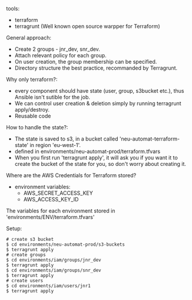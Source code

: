 tools:
* terraform
* terragrunt (Well known open source warpper for Terraform)

General approach:
* Create 2 groups - jnr_dev, snr_dev.
* Attach relevant policy for each group.
* On user creation, the group membership can be specified.
* Directory structure the best practice, recommanded by Terragrunt.

Why only terraform?:
* every component should have state (user, group, s3bucket etc.), thus Ansible isn't sutible for the job.
* We can control user creation & deletion simply by running terragrunt apply/destroy.
* Reusable code

How to handle the state?:
* The state is saved to s3, in a bucket called 'neu-automat-terraform-state' in region 'eu-west-1'. 
* defined in environments/neu-automat-prod/terraform.tfvars
* When you first run 'terragrunt apply', it will ask you if you want it to create the bucket of the state for you, so don't worry about creating it.

Where are the AWS Credentials for Terraform stored?
 * environment variables:
    * AWS_SECRET_ACCESS_KEY
    * AWS_ACCESS_KEY_ID

The variables for each environment stored in 'environments/ENV/terraform.tfvars'

Setup:
```
# create s3 bucket
$ cd environments/neu-automat-prod/s3-buckets
$ terragrunt apply
# create groups
$ cd environments/iam/groups/jnr_dev
$ terragrunt apply
$ cd environments/iam/groups/snr_dev
$ terragrunt apply
# create users
$ cd environments/iam/users/jnr1
$ terragrunt apply 
```